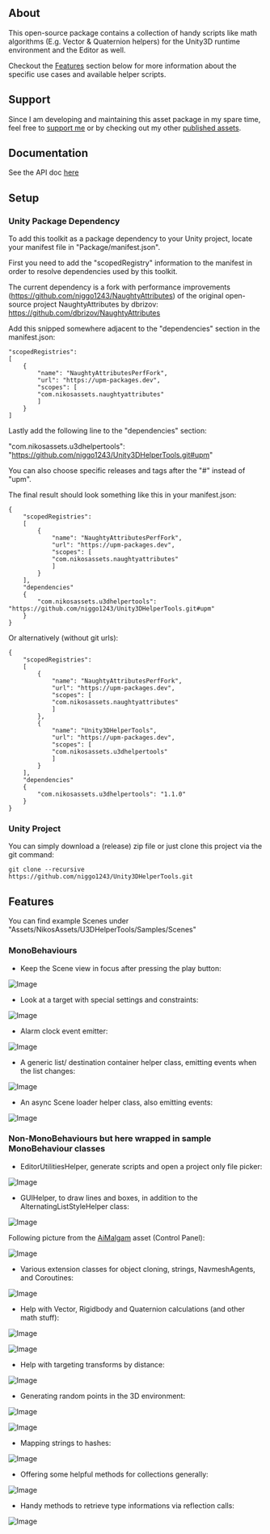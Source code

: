 ## About

This open-source package contains a collection of handy scripts like math algorithms (E.g. Vector & Quaternion helpers) for the Unity3D runtime environment and the Editor as well.

Checkout the [Features](#features) section below for more information about the specific use cases and available helper scripts.

## Support

Since I am developing and maintaining this asset package in my spare time, feel free to <a href="https://paypal.me/NikosProjects">support me</a> or by checking out my other <a href="https://assetstore.unity.com/publishers/52812">published assets</a>.

## Documentation

See the API doc <a href="https://niggo1243.github.io/Unity3DHelperTools/annotated.html">here</a>

## Setup

### Unity Package Dependency 

To add this toolkit as a package dependency to your Unity project, 
locate your manifest file in "Package/manifest.json".

First you need to add the "scopedRegistry" information to the manifest 
in order to resolve dependencies used by this toolkit.

The current dependency is a fork with performance improvements (https://github.com/niggo1243/NaughtyAttributes) of the original open-source project NaughtyAttributes by dbrizov:
https://github.com/dbrizov/NaughtyAttributes

Add this snipped somewhere adjacent to the "dependencies" section in the manifest.json:

```
"scopedRegistries": 
[
    {
        "name": "NaughtyAttributesPerfFork",
        "url": "https://upm-packages.dev",
        "scopes": [
        "com.nikosassets.naughtyattributes"
        ]
    }
]
```

Lastly add the following line to the "dependencies" section:

"com.nikosassets.u3dhelpertools": "https://github.com/niggo1243/Unity3DHelperTools.git#upm"

You can also choose specific releases and tags after the "#" instead of "upm".

The final result should look something like this in your manifest.json:

```
{
    "scopedRegistries": 
    [
        {
            "name": "NaughtyAttributesPerfFork",
            "url": "https://upm-packages.dev",
            "scopes": [
            "com.nikosassets.naughtyattributes"
            ]
        }
    ], 
    "dependencies" 
    {
        "com.nikosassets.u3dhelpertools": "https://github.com/niggo1243/Unity3DHelperTools.git#upm"
    }
}
```
Or alternatively (without git urls):

```
{
    "scopedRegistries": 
    [
        {
            "name": "NaughtyAttributesPerfFork",
            "url": "https://upm-packages.dev",
            "scopes": [
            "com.nikosassets.naughtyattributes"
            ]
        },
        {
            "name": "Unity3DHelperTools",
            "url": "https://upm-packages.dev",
            "scopes": [
            "com.nikosassets.u3dhelpertools"
            ]
        }
    ], 
    "dependencies" 
    {
        "com.nikosassets.u3dhelpertools": "1.1.0"
    }
}
```

### Unity Project

You can simply download a (release) zip file or just clone this project via the git command: 

```
git clone --recursive https://github.com/niggo1243/Unity3DHelperTools.git
```

## Features

You can find example Scenes under "Assets/NikosAssets/U3DHelperTools/Samples/Scenes"

### MonoBehaviours
- Keep the Scene view in focus after pressing the play button:
  
![Image](https://github.com/niggo1243/Unity3DHelperTools/raw/master/Assets/NikosAssets/U3DHelperTools/Documentation/KeepSceneViewInFocus.PNG)

- Look at a target with special settings and constraints:
  
![Image](https://github.com/niggo1243/Unity3DHelperTools/raw/master/Assets/NikosAssets/U3DHelperTools/Documentation/LookAt_Example.gif)

- Alarm clock event emitter:
  
![Image](https://github.com/niggo1243/Unity3DHelperTools/raw/master/Assets/NikosAssets/U3DHelperTools/Documentation/AlarmClock.PNG)

- A generic list/ destination container helper class, emitting events when the list changes:

![Image](https://github.com/niggo1243/Unity3DHelperTools/raw/master/Assets/NikosAssets/U3DHelperTools/Documentation/DestinationContainer.PNG)

- An async Scene loader helper class, also emitting events:
  
![Image](https://github.com/niggo1243/Unity3DHelperTools/raw/master/Assets/NikosAssets/U3DHelperTools/Documentation/AsyncSceneLoader.PNG)

### Non-MonoBehaviours but here wrapped in sample MonoBehaviour classes 

- EditorUtilitiesHelper, generate scripts and open a project only file picker:

![Image](https://github.com/niggo1243/Unity3DHelperTools/raw/master/Assets/NikosAssets/U3DHelperTools/Documentation/EditorUtilities_Example.PNG)

- GUIHelper, to draw lines and boxes, in addition to the AlternatingListStyleHelper class:

![Image](https://github.com/niggo1243/Unity3DHelperTools/raw/master/Assets/NikosAssets/U3DHelperTools/Documentation/GUIHelper_Example.PNG)

Following picture from the <a href="https://assetstore.unity.com/packages/tools/ai/aimalgam-218556">AiMalgam</a> asset (Control Panel):

![Image](https://github.com/niggo1243/Unity3DHelperTools/raw/master/Assets/NikosAssets/U3DHelperTools/Documentation/GUIHelper_AiMalgam_ColorBoxAndList.PNG)

- Various extension classes for object cloning, strings, NavmeshAgents, and Coroutines:

![Image](https://github.com/niggo1243/Unity3DHelperTools/raw/master/Assets/NikosAssets/U3DHelperTools/Documentation/Extensions_Example.PNG)

- Help with Vector, Rigidbody and Quaternion calculations (and other math stuff):

![Image](https://github.com/niggo1243/Unity3DHelperTools/raw/master/Assets/NikosAssets/U3DHelperTools/Documentation/NumericHelper_Example.PNG)

![Image](https://github.com/niggo1243/Unity3DHelperTools/raw/master/Assets/NikosAssets/U3DHelperTools/Documentation/RolyPoly_Example.gif)

- Help with targeting transforms by distance:

![Image](https://github.com/niggo1243/Unity3DHelperTools/raw/master/Assets/NikosAssets/U3DHelperTools/Documentation/TargetingHelper_Example.PNG)

- Generating random points in the 3D environment:

![Image](https://github.com/niggo1243/Unity3DHelperTools/raw/master/Assets/NikosAssets/U3DHelperTools/Documentation/RandomPointsHelper_Example.PNG)

![Image](https://github.com/niggo1243/Unity3DHelperTools/raw/master/Assets/NikosAssets/U3DHelperTools/Documentation/RandomPoints_Example.gif)

- Mapping strings to hashes:

![Image](https://github.com/niggo1243/Unity3DHelperTools/raw/master/Assets/NikosAssets/U3DHelperTools/Documentation/StringHasher_Example.PNG)

- Offering some helpful methods for collections generally:

![Image](https://github.com/niggo1243/Unity3DHelperTools/raw/master/Assets/NikosAssets/U3DHelperTools/Documentation/CollectionHelper_Example.PNG)

- Handy methods to retrieve type informations via reflection calls:

![Image](https://github.com/niggo1243/Unity3DHelperTools/raw/master/Assets/NikosAssets/U3DHelperTools/Documentation/ReflectionHelper_Example.PNG)



